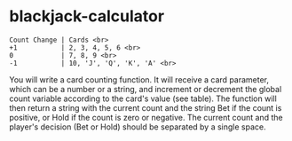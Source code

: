 # blackjack-calculator

~~~
Count Change | Cards <br>
+1           | 2, 3, 4, 5, 6 <br>
0            | 7, 8, 9 <br>
-1           | 10, 'J', 'Q', 'K', 'A' <br>
~~~

You will write a card counting function. It will receive a card parameter, which can be a number or a string, and increment or decrement the global count variable according to the card's value (see table). The function will then return a string with the current count and the string Bet if the count is positive, or Hold if the count is zero or negative. The current count and the player's decision (Bet or Hold) should be separated by a single space.
